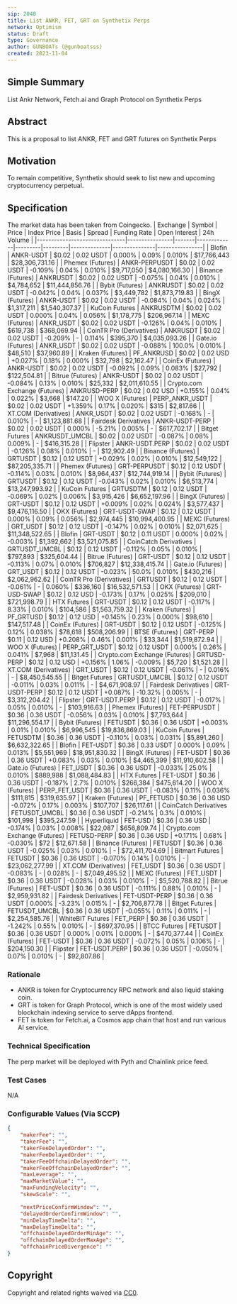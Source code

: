 ```yaml
---
sip: 2040
title: List ANKR, FET, GRT on Synthetix Perps
network: Optimism
status: Draft
type: Governance
author: GUNBOATs (@gunboatsss)
created: 2023-11-04
---
```


<!--You can leave these HTML comments in your merged SIP and delete the visible duplicate text guides, they will not appear and may be helpful to refer to if you edit it again. This is the suggested template for new SIPs. Note that an SIP number will be assigned by an editor. When opening a pull request to submit your SIP, please use an abbreviated title in the filename, `sip-draft_title_abbrev.md`. The title should be 44 characters or less.-->

## Simple Summary

<!--"If you can't explain it simply, you don't understand it well enough." Simply describe the outcome the proposed changes intends to achieve. This should be non-technical and accessible to a casual community member.-->

List Ankr Network, Fetch.ai and Graph Protocol on Synthetix Perps

## Abstract

<!--A short (~200 word) description of the proposed change, the abstract should clearly describe the proposed change. This is what *will* be done if the SIP is implemented, not *why* it should be done or *how* it will be done. If the SIP proposes deploying a new contract, write, "we propose to deploy a new contract that will do x".-->

This is a proposal to list ANKR, FET and GRT futures on Synthetix Perps

## Motivation

<!--This is the problem statement. This is the *why* of the SIP. It should clearly explain *why* the current state of the protocol is inadequate.  It is critical that you explain *why* the change is needed, if the SIP proposes changing how something is calculated, you must address *why* the current calculation is inaccurate or wrong. This is not the place to describe how the SIP will address the issue!-->

To remain competitive, Synthetix should seek to list new and upcoming cryptocurrency perpetual.

## Specification

<!--The specification should describe the syntax and semantics of any new feature, there are five sections
1. Overview
2. Rationale
3. Technical Specification
4. Test Cases
5. Configurable Values
-->

The market data has been taken from Coingecko.
| Exchange                      | Symbol         | Price | Index Price | Basis   | Spread  | Funding Rate | Open Interest | 24h Volume     |
|-------------------------------|----------------|-------|-------------|---------|---------|--------------|---------------|----------------|
| Blofin                        | ANKR-USDT      | $0.02 | 0.02 USDT   | 0.000%  | 0.09%   | 0.010%       | $17,766,443   | $28,306,731.16 |
| Phemex (Futures)              | ANKR-PERPUSDT  | $0.02 | 0.02 USDT   | -0.109% | 0.04%   | 0.010%       | $9,717,050    | $4,080,166.30  |
| Binance (Futures)             | ANKRUSDT       | $0.02 | 0.02 USDT   | -0.075% | 0.04%   | 0.010%       | $4,784,652    | $11,444,856.76 |
| Bybit (Futures)               | ANKRUSDT       | $0.02 | 0.02 USDT   | -0.042% | 0.04%   | 0.037%       | $3,449,782    | $1,873,719.83  |
| BingX (Futures)               | ANKR-USDT      | $0.02 | 0.02 USDT   | -0.084% | 0.04%   | 0.024%       | $1,317,211    | $1,540,307.37  |
| KuCoin Futures                | ANKRUSDTM      | $0.02 | 0.02 USDT   | 0.000%  | 0.04%   | 0.056%       | $1,178,775    | $206,967.14    |
| MEXC (Futures)                | ANKR_USDT      | $0.02 | 0.02 USDT   | -0.126% | 0.04%   | 0.010%       | $619,738      | $368,069.94    |
| CoinTR Pro (Derivatives)      | ANKRUSDT       | $0.02 | 0.02 USDT   | -0.209% | -       | 0.114%       | $395,370      | $4,035,093.26  |
| Gate.io (Futures)             | ANKR_USDT      | $0.02 | 0.02 USDT   | -0.088% | 100.0%  | 0.010%       | $48,510       | $37,960.89     |
| Kraken (Futures)              | PF_ANKRUSD     | $0.02 | 0.02 USD    | +0.027% | 0.18%   | 0.000%       | $32,798       | $2,162.47      |
| CoinEx (Futures)              | ANKR-USDT      | $0.02 | 0.02 USDT   | -0.092% | 0.09%   | 0.083%       | $27,792       | $122,504.81    |
| Bitrue (Futures)              | ANKR-USDT      | $0.02 | 0.02 USDT   | -0.084% | 0.13%   | 0.010%       | $25,332       | $2,011,610.55  |
| Crypto.com Exchange (Futures) | ANKRUSD-PERP   | $0.02 | 0.02 USD    | +0.155% | 0.04%   | 0.022%       | $3,668        | $147.20        |
| WOO X (Futures)               | PERP_ANKR_USDT | $0.02 | 0.02 USDT   | +1.359% | 0.17%   | 0.020%       | $315          | $2,817.66      |
| XT.COM (Derivatives)          | ANKR_USDT      | $0.02 | 0.02 USDT   | -0.168% | -       | 0.010%       | -             | $1,123,881.68  |
| Fairdesk Derivatives          | ANKR-USDT-PERP | $0.02 | 0.02 USDT   | 0.000%  | -5.21%  | 0.005%       | -             | $617,702.17    |
| Bitget Futures                | ANKRUSDT_UMCBL | $0.02 | 0.02 USDT   | -0.087% | 0.08%   | 0.009%       | -             | $416,315.28    |
| Flipster                      | ANKR-USDT.PERP | $0.02 | 0.02 USDT   | -0.126% | 0.08%   | 0.010%       | -             | $12,902.49     |
| Binance (Futures)             | GRTUSDT        | $0.12 | 0.12 USDT   | +0.029% | 0.02%   | 0.010%       | $12,549,122   | $87,205,335.71 |
| Phemex (Futures)              | GRT-PERPUSDT   | $0.12 | 0.12 USDT   | -0.114% | 0.03%   | 0.010%       | $8,964,437    | $12,744,919.14 |
| Bybit (Futures)               | GRTUSDT        | $0.12 | 0.12 USDT   | -0.043% | 0.02%   | 0.010%       | $6,513,774    | $13,247,993.92 |
| KuCoin Futures                | GRTUSDTM       | $0.12 | 0.12 USDT   | -0.069% | 0.02%   | 0.006%       | $3,915,426    | $6,652,197.96  |
| BingX (Futures)               | GRT-USDT       | $0.12 | 0.12 USDT   | +0.009% | 0.02%   | 0.024%       | $3,577,437    | $9,476,116.50  |
| OKX (Futures)                 | GRT-USDT-SWAP  | $0.12 | 0.12 USDT   | 0.000%  | 0.09%   | 0.056%       | $2,974,445    | $10,994,400.95 |
| MEXC (Futures)                | GRT_USDT       | $0.12 | 0.12 USDT   | -0.147% | 0.02%   | 0.010%       | $2,071,625    | $11,348,522.65 |
| Blofin                        | GRT-USDT       | $0.12 | 0.11 USDT   | 0.000%  | 0.02%   | -0.003%      | $1,392,662    | $3,521,075.85  |
| CoinCatch Derivatives         | GRTUSDT_UMCBL  | $0.12 | 0.12 USDT   | -0.112% | 0.05%   | 0.010%       | $797,893      | $325,604.44    |
| Bitrue (Futures)              | GRT-USDT       | $0.12 | 0.12 USDT   | -0.113% | 0.07%   | 0.010%       | $706,827      | $12,338,415.74 |
| Gate.io (Futures)             | GRT_USDT       | $0.12 | 0.12 USDT   | -0.023% | 50.0%   | 0.010%       | $430,216      | $2,062,962.62  |
| CoinTR Pro (Derivatives)      | GRTUSDT        | $0.12 | 0.12 USDT   | -0.061% | -       | 0.060%       | $336,160      | $16,532,571.53 |
| OKX (Futures)                 | GRT-USD-SWAP   | $0.12 | 0.12 USD    | -0.173% | 0.17%   | 0.025%       | $209,010      | $721,998.79    |
| HTX Futures                   | GRT-USDT       | $0.12 | 0.12 USDT   | -0.117% | 8.33%   | 0.010%       | $104,586      | $1,563,759.32  |
| Kraken (Futures)              | PF_GRTUSD      | $0.12 | 0.12 USD    | +0.145% | 0.23%   | 0.000%       | $98,610       | $147,517.48    |
| CoinEx (Futures)              | GRT-USDT       | $0.12 | 0.12 USDT   | -0.125% | 0.12%   | 0.038%       | $78,618       | $508,206.99    |
| BTSE (Futures)                | GRT-PERP       | $0.11 | 0.12 USD    | +0.208% | 0.46%   | 0.001%       | $33,344       | $1,519,872.94  |
| WOO X (Futures)               | PERP_GRT_USDT  | $0.12 | 0.12 USDT   | 0.000%  | 0.26%   | 0.041%       | $7,968        | $11,131.45     |
| Crypto.com Exchange (Futures) | GRTUSD-PERP    | $0.12 | 0.12 USD    | +0.156% | 1.06%   | -0.009%      | $5,720        | $1,521.28      |
| XT.COM (Derivatives)          | GRT_USDT       | $0.12 | 0.12 USDT   | -0.061% | -       | 0.016%       | -             | $8,450,545.55  |
| Bitget Futures                | GRTUSDT_UMCBL  | $0.12 | 0.12 USDT   | -0.011% | 0.03%   | 0.011%       | -             | $4,671,908.97  |
| Fairdesk Derivatives          | GRT-USDT-PERP  | $0.12 | 0.12 USDT   | +0.087% | -10.32% | 0.005%       | -             | $3,312,204.42  |
| Flipster                      | GRT-USDT.PERP  | $0.12 | 0.12 USDT   | -0.017% | 0.05%   | 0.010%       | -             | $103,916.63    |
| Phemex (Futures)              | FET-PERPUSDT   | $0.36 | 0.36 USDT   | -0.056% | 0.03%   | 0.010%       | $7,793,644    | $11,296,554.17 |
| Bybit (Futures)               | FETUSDT        | $0.36 | 0.36 USDT   | +0.003% | 0.01%   | 0.010%       | $6,996,545    | $19,836,869.03 |
| KuCoin Futures                | FETUSDTM       | $0.36 | 0.36 USDT   | -0.110% | 0.03%   | 0.031%       | $5,891,260    | $6,632,322.65  |
| Blofin                        | FET-USDT       | $0.36 | 0.33 USDT   | 0.000%  | 0.09%   | 0.013%       | $5,551,969    | $18,951,830.32 |
| BingX (Futures)               | FET-USDT       | $0.36 | 0.36 USDT   | +0.083% | 0.03%   | 0.010%       | $4,465,399    | $11,910,602.58 |
| Gate.io (Futures)             | FET_USDT       | $0.36 | 0.36 USDT   | -0.033% | 25.0%   | 0.010%       | $889,988      | $1,088,484.83  |
| HTX Futures                   | FET-USDT       | $0.36 | 0.36 USDT   | -0.187% | 2.7%    | 0.010%       | $266,384      | $475,614.20    |
| WOO X (Futures)               | PERP_FET_USDT  | $0.36 | 0.36 USDT   | -0.083% | 0.11%   | 0.036%       | $111,815      | $319,635.97    |
| Kraken (Futures)              | PF_FETUSD      | $0.36 | 0.36 USD    | -0.072% | 0.17%   | 0.003%       | $107,707      | $26,117.61     |
| CoinCatch Derivatives         | FETUSDT_UMCBL  | $0.36 | 0.36 USDT   | -0.214% | 0.3%    | 0.010%       | $101,998      | $395,247.59    |
| Hyperliquid                   | FET-USD        | $0.36 | 0.36 USD    | -0.174% | 0.03%   | 0.008%       | $22,087       | $656,809.74    |
| Crypto.com Exchange (Futures) | FETUSD-PERP    | $0.36 | 0.36 USD    | +0.171% | 0.68%   | -0.030%      | $72           | $12,671.58     |
| Binance (Futures)             | FETUSDT        | $0.36 | 0.36 USDT   | -0.025% | 0.03%   | 0.010%       | -             | $72,411,704.69 |
| Bitmart Futures               | FETUSDT        | $0.36 | 0.36 USDT   | -0.070% | 0.14%   | 0.010%       | -             | $23,062,277.99 |
| XT.COM (Derivatives)          | FET_USDT       | $0.36 | 0.36 USDT   | -0.083% | -       | 0.028%       | -             | $7,049,495.52  |
| MEXC (Futures)                | FET_USDT       | $0.36 | 0.36 USDT   | -0.028% | 0.03%   | 0.010%       | -             | $5,520,788.82  |
| Bitrue (Futures)              | FET-USDT       | $0.36 | 0.36 USDT   | -0.111% | 0.88%   | 0.010%       | -             | $2,959,931.82  |
| Fairdesk Derivatives          | FET-USDT-PERP  | $0.36 | 0.36 USDT   | 0.000%  | -3.23%  | 0.015%       | -             | $2,706,877.78  |
| Bitget Futures                | FETUSDT_UMCBL  | $0.36 | 0.36 USDT   | -0.055% | 0.11%   | 0.011%       | -             | $2,254,585.76  |
| WhiteBIT Futures              | FET_PERP       | $0.36 | 0.36 USDT   | -1.242% | 0.55%   | 0.010%       | -             | $697,370.95    |
| BTCC Futures                  | FETUSDT        | $0.36 | 0.36 USDT   | 0.000%  | 0.01%   | 0.000%       | -             | $470,377.44    |
| CoinEx (Futures)              | FET-USDT       | $0.36 | 0.36 USDT   | -0.072% | 0.05%   | 0.106%       | -             | $204,150.30    |
| Flipster                      | FET-USDT.PERP  | $0.36 | 0.36 USDT   | -0.050% | 0.07%   | 0.010%       | -             | $92,807.86     |

### Rationale

<!--This is where you explain the reasoning behind how you propose to solve the problem. Why did you propose to implement the change in this way, what were the considerations and trade-offs. The rationale fleshes out what motivated the design and why particular design decisions were made. It should describe alternate designs that were considered and related work. The rationale may also provide evidence of consensus within the community, and should discuss important objections or concerns raised during discussion.-->

- ANKR is token for Cryptocurrency RPC network and also liquid staking coin.
- GRT is token for Graph Protocol, which is one of the most widely used blockchain indexing service to serve dApps frontend.
- FET is token for Fetch.ai, a Cosmos app chain that host and run various AI service.

### Technical Specification

<!--The technical specification should outline the public API of the changes proposed. That is, changes to any of the interfaces Synthetix currently exposes or the creations of new ones.-->

The perp market will be deployed with Pyth and Chainlink price feed.

### Test Cases

<!--Test cases for an implementation are mandatory for SIPs but can be included with the implementation..-->

N/A

### Configurable Values (Via SCCP)

<!--Please list all values configurable via SCCP under this implementation.-->

```json
{
    "makerFee": "",
    "takerFee": "",
    "takerFeeDelayedOrder": "",
    "makerFeeDelayedOrder": "",
    "takerFeeOffchainDelayedOrder": "",
    "makerFeeOffchainDelayedOrder": "",
    "maxLeverage": "",
    "maxMarketValue": "",
    "maxFundingVelocity": "",
    "skewScale": "",

    "nextPriceConfirmWindow": "",
    "delayedOrderConfirmWindow": "",
    "minDelayTimeDelta": "",
    "maxDelayTimeDelta": "",
    "offchainDelayedOrderMinAge": "",
    "offchainDelayedOrderMaxAge": "",
    "offchainPriceDivergence": ""
}
```

## Copyright

Copyright and related rights waived via [CC0](https://creativecommons.org/publicdomain/zero/1.0/).
